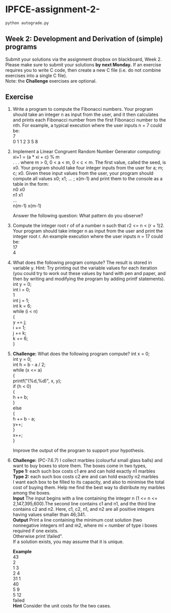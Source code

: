 # IPFCE-assignment-2-

```bash
python autograde.py
```

## Week 2: Development and Derivation of (simple) programs
Submit your solutions via the assignment dropbox on blackboard, Week 2. Please make
sure to submit your solutions **by next Monday.** If an exercise requires you to write C
code, then create a new C file (i.e. do not combine exercises into a single C file).  
Note: the **Challenge** exercises are optional.

## Exercise

1. Write a program to compute the Fibonacci numbers. Your program should take an
   integer n as input from the user, and it then calculates and prints each Fibonacci
   number from the first Fibonacci number to the nth. For example, a typical execution
   where the user inputs n = 7 could be:  
   7  
   0 1 1 2 3 5 8
   
2. Implement a Linear Congruent Random Number Generator computing:
   xi+1 = (a * xi + c) % m  
   . . . where m > 0, 0 < a < m, 0 < c < m. The first value, called the seed, is x0. Your
   program should take four integer inputs from the user for a; m; c; x0. Given these
   input values from the user, your program should compute all values x0; x1; ... ; x(m-1)
   and print them to the console as a table in the form:  
   n0 x0  
   n1 x1  
   ...  
   n(m-1) x(m-1)  
   
   Answer the following question: What pattern do you observe?  

3. Compute the integer root r of of a number n such that r2 <= n < (r + 1)2. Your
   program should take integer n as input from the user and print the integer root r.
   An example execution where the user inputs n = 17 could be:  
   17  
   4  
   
4. What does the following program compute? The result is stored in variable y. Hint:
   Try printing out the variable values for each iteration (you could try to work out
   these values by hand with pen and paper, and then by writing and modifying the
   program by adding printf statements).  
   int y = 0;  
   int i = 0;  
   1  
   int j = 1;  
   int k = 6;  
   while (i < n)  
   {  
      y += j;  
      i += 1;  
      j += k;  
      k += 6;  
   }  
   
5. **Challenge:** What does the following program compute?
   int x = 0;  
   int y = 0;  
   int h = b - a / 2;  
   while (x <= a)  
   {  
      printf("(%d,%d)", x, y);  
      if (h < 0)  
      {  
         h += b;  
      }  
      else  
      {  
         h += b - a;  
         y++;  
      }  
         x++;  
   }  
   
   Improve the output of the program to support your hypothesis.  
   
6. **Challenge:** (PC-7.6.7) I collect marbles (colourful small glass balls) and want to
   buy boxes to store them. The boxes come in two types,  
   **Type 1:** each such box costs c1 øre and can hold exactly n1 marbles  
   **Type 2:** each such box costs c2 øre and can hold exactly n2 marbles  
   I want each box to be filled to its capacity, and also to minimise the total cost of
   buying them. Help me find the best way to distribute my marbles among the boxes.  
   **Input** The input begins with a line containing the integer n (1 <= n <= 2,147,395,600).The
      second line contains c1 and n1, and the third line contains c2 and n2. Here, c1,
      c2, n1, and n2 are all positive integers having values smaller than 46;341.   
   **Output** Print a line containing the minimum cost solution (two nonnegative integers m1 and m2, 
      where mi = number of type i boxes required if one exists.  
      Otherwise print \failed".  
      If a solution exists, you may assume that it is unique.  
   
   **Example**  
      43  
      2  
      1 3  
      2 4  
      31 1  
      40  
      5 9  
      5 12  
      failed  
   **Hint** Consider the unit costs for the two cases.  
